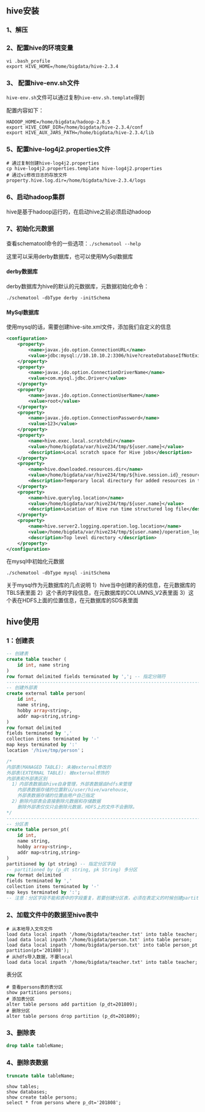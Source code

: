 ## hive安装

### 1、解压

### 2、配置hive的环境变量

```shell
vi .bash_profile
export HIVE_HOME=/home/bigdata/hive-2.3.4
```

### 3、 配置hive-env.sh文件

`hive-env.sh`文件可以通过复制`hive-env.sh.template`得到

配置内容如下：

```shell
HADOOP_HOME=/home/bigdata/hadoop-2.8.5
export HIVE_CONF_DIR=/home/bigdata/hive-2.3.4/conf
export HIVE_AUX_JARS_PATH=/home/bigdata/hive-2.3.4/lib
```

### 5、配置hive-log4j2.properties文件

```shell
# 通过复制创建hive-log4j2.properties
cp hive-log4j2.properties.template hive-log4j2.properties
# 通过vi修改日志的存放文件
property.hive.log.dir=/home/bigdata/hive-2.3.4/logs
```

### 6、启动hadoop集群

hive是基于hadoop运行的，在启动hive之前必须启动hadoop

### 7、初始化元数据

查看schematool命令的一些选项：`./schematool --help`

这里可以采用derby数据库，也可以使用MySql数据库

#### derby数据库

derby数据库为hive的默认的元数据库，元数据初始化命令：

`./schematool -dbType derby -initSchema`

#### MySql数据库

使用mysql的话，需要创建hive-site.xml文件，添加我们自定义的信息

```xml
<configuration>
    <property>
        <name>javax.jdo.option.ConnectionURL</name>
        <value>jdbc:mysql://10.10.10.2:3306/hive?createDatabaseIfNotExist=true</value>
    </property>
    <property>
        <name>javax.jdo.option.ConnectionDriverName</name>
        <value>com.mysql.jdbc.Driver</value>
    </property>
    <property>
        <name>javax.jdo.option.ConnectionUserName</name>
        <value>root</value>
    </property>
    <property>
        <name>javax.jdo.option.ConnectionPassword</name>
        <value>123</value>
    </property>
    <property>
        <name>hive.exec.local.scratchdir</name>
        <value>/home/bigdata/var/hive234/tmp/${user.name}</value>
        <description>Local scratch space for Hive jobs</description>
    </property>
    <property>
        <name>hive.downloaded.resources.dir</name>
        <value>/home/bigdata/var/hive234/tmp/${hive.session.id}_resources</value>
        <description>Temporary local directory for added resources in the remote file system.</description>
    </property>
    <property>
        <name>hive.querylog.location</name>
        <value>/home/bigdata/var/hive234/tmp/${user.name}</value>
        <description>Location of Hive run time structured log file</description>
    </property>
    <property>
        <name>hive.server2.logging.operation.log.location</name>
        <value>/home/bigdata/var/hive234/tmp/${user.name}/operation_logs</value>
        <description>Top level directory </description>
    </property>
</configuration>

```

在mysql中初始化元数据

`./schematool -dbType mysql -initSchema`

关于mysql作为元数据库的几点说明
​	1）hive当中创建的表的信息，在元数据库的TBLS表里面
​	2）这个表的字段信息，在元数据库的COLUMNS_V2表里面
​	3）这个表在HDFS上面的位置信息，在元数据库的SDS表里面

## hive使用

### 1：创建表

```sql
-- 创建表
create table teacher (
    id int, name string
) 
row format delimited fields terminated by ','; -- 指定分隔符
-------------------------------------------------------------------------------------------------
-- 创建外部表
create external table person(
    id int,
    name string,
    hobby array<string>,
    addr map<string,string>
)
row format delimited 
fields terminated by ',' 
collection items terminated by '-' 
map keys terminated by ':' 
location '/hive/tmp/person'；

/*
内部表(MANAGED TABLE): 未被external修改的
外部表(EXTERNAL TABLE): 被external修饰的
内部表和外部表区别
  1）内部表数据由hive自身管理，外部表数据由hdfs来管理
    内部表数据存储的位置默认/user/hive/warehouse,
    外部表数据存储的位置由用户自己指定
  2）删除内部表会直接删除元数据和存储数据
    删除外部表仅仅只会删除元数据，HDFS上的文件不会删除。
*/
-------------------------------------------------------------------------------------------------
-- 分区表
create table person_pt(
	id int,
	name string,
	hobby array<string>,
	addr map<string,string>
)
partitioned by (pt string) -- 指定分区字段 
-- partitioned by (p_dt string, pk String) 多分区
row format delimited 
fields terminated by ',' 
collection items terminated by '-' 
map keys terminated by ':';
-- 注意：分区字段不能和表中的字段重复，若要创建分区表，必须在表定义的时候创建partition
```

### 2、加载文件中的数据至hive表中

```shell
# 从本地导入文件文件
load data local inpath '/home/bigdata/teacher.txt' into table teacher;
load data local inpath '/home/bigdata/person.txt' into table person;
load data local inpath '/home/bigdata/person.txt' into table person_pt partition(pt='201808');
# 从hdfs导入数据，不要local
load data local inpath '/home/bigdata/teacher.txt' into table teacher;
```

表分区

```shell
# 查看persons表的表分区
show partitions persons;
# 添加表分区
alter table persons add partition (p_dt=201809);
# 删除分区
alter table persons drop partition (p_dt=201809);
```



### 3、删除表

```sql
drop table tableName;
```

### 4、删除表数据

```sql
truncate table tableName;
```

```shell
show tables;
show databases;
show create table persons;
select * from persons where p_dt='201808';
```







